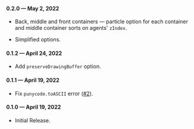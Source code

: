 #### 0.2.0 &mdash; May 2, 2022

* Back, middle and front containers &mdash; particle option for each container and middle container sorts on agents' `zIndex`.

* Simplified options.

#### 0.1.2 &mdash; April 24, 2022

* Add `preserveDrawingBuffer` option.

#### 0.1.1 &mdash; April 19, 2022

* Fix `punycode.toASCII` error ([#2](https://github.com/gjmcn/atomic-agents-vis/issues/2)).  

#### 0.1.0 &mdash; April 19, 2022

* Initial Release.